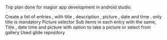 Trip plan done for magior app development in android studio

Create a list of entries , with title , description , picture , date and time . only title is mandatory
Picture selector
Sub items in each entry with the same, Title , date time and picture with option to take a picture or select from gallery
Used glide repository
